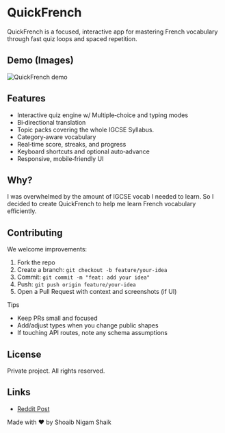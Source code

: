 # QuickFrench

QuickFrench is a focused, interactive app for mastering French vocabulary through fast quiz loops and spaced repetition.

## Demo (Images)

<!-- Replace public/demo.gif with a real recording of a short quiz session. -->

![QuickFrench demo](./public/demo.gif)

## Features

- Interactive quiz engine w/ Multiple‑choice and typing modes
- Bi‑directional translation
- Topic packs covering the whole IGCSE Syllabus.
- Category‑aware vocabulary
- Real‑time score, streaks, and progress
- Keyboard shortcuts and optional auto‑advance
- Responsive, mobile‑friendly UI

## Why?

I was overwhelmed by the amount of IGCSE vocab I needed to learn. So I decided to create QuickFrench to help me learn French vocabulary efficiently.

## Contributing

We welcome improvements:

1. Fork the repo
2. Create a branch: `git checkout -b feature/your-idea`
3. Commit: `git commit -m "feat: add your idea"`
4. Push: `git push origin feature/your-idea`
5. Open a Pull Request with context and screenshots (if UI)

Tips

- Keep PRs small and focused
- Add/adjust types when you change public shapes
- If touching API routes, note any schema assumptions

## License

Private project. All rights reserved.

## Links

- [Reddit Post](https://www.reddit.com/r/igcse/comments/1nqvbq6/free_igcse_french_vocabulary_trainer/)

Made with ❤️ by Shoaib Nigam Shaik
